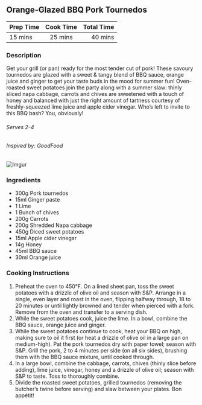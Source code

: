 ## Orange-Glazed BBQ Pork Tournedos

| Prep Time  | Cook Time    | Total Time  |
| ---------- |:------------:| -----------:|
| 15 mins    | 25 mins      | 40 mins     |

### Description

Get your grill (or pan) ready for the most tender cut of pork! These savoury tournedos are glazed with a sweet & tangy blend of BBQ sauce, orange juice and ginger to get your taste buds in the mood for summer fun! Oven-roasted sweet potatoes join the party along with a summer slaw: thinly sliced napa cabbage, carrots and chives are sweetened with a touch of honey and balanced with just the right amount of tartness courtesy of freshly-squeezed lime juice and apple cider vinegar. Who’s left to invite to this BBQ bash? You, obviously!

###### Serves 2-4
###### Inspired by: GoodFood

![Imgur](https://i.imgur.com/LhHVPMM.jpg)

### Ingredients

* 300g Pork tournedos
* 15ml Ginger paste
* 1 Lime
* 1 Bunch of chives
* 200g Carrots
* 200g Shredded Napa cabbage
* 450g Diced sweet potatoes
* 15ml Apple cider vinegar
* 14g Honey
* 45ml BBQ sauce
* 30ml Orange juice


### Cooking Instructions

1. Preheat the oven to 450°F. On a lined sheet pan, toss the sweet potatoes with a drizzle of olive oil and season with S&P. Arrange in a single, even layer and roast in the oven, flipping halfway through, 18 to 20 minutes or until lightly browned and tender when pierced with a fork. Remove from the oven and transfer to a serving dish.
1. While the sweet potatoes cook, juice the lime. In a bowl, combine the BBQ sauce, orange juice and ginger.
1. While the sweet potatoes continue to cook, heat your BBQ on high, making sure to oil it first (or heat a drizzle of olive oil in a large pan on medium-high). Pat the pork tournedos dry with paper towel; season with S&P. Grill the pork, 2 to 4 minutes per side (on all six sides), brushing them with the BBQ sauce mixture, until cooked through.
1. In a large bowl, combine the cabbage, carrots, chives (thinly slice before adding), lime juice, vinegar, honey and a drizzle of olive oil; season with S&P to taste. Toss to thoroughly combine.
1. Divide the roasted sweet potatoes, grilled tournedos (removing the butcher’s twine before serving) and slaw between your plates. Bon appétit! 
